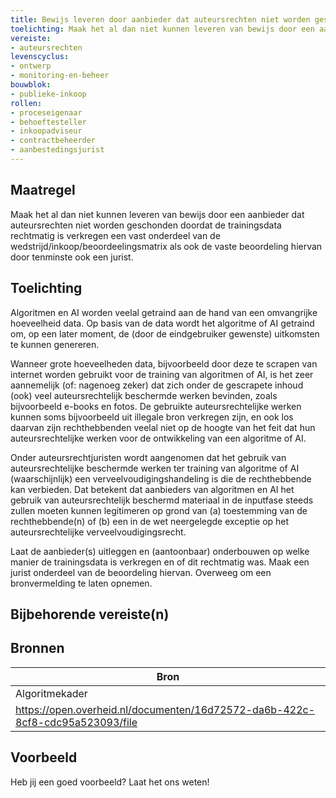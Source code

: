 ```yaml
---
title: Bewijs leveren door aanbieder dat auteursrechten niet worden geschonden met de trainingsdata
toelichting: Maak het al dan niet kunnen leveren van bewijs door een aanbieder dat auteursrechten niet worden geschonden doordat de trainingsdata rechtmatig is verkregen een vast onderdeel van de wedstrijd/inkoop/beoordeelingsmatrix als ook de vaste beoordeling hiervan door tenminste ook een jurist.
vereiste:
- auteursrechten
levenscyclus:
- ontwerp
- monitoring-en-beheer
bouwblok:
- publieke-inkoop
rollen:
- proceseigenaar
- behoeftesteller
- inkoopadviseur
- contractbeheerder
- aanbestedingsjurist
---
```


<!-- tags -->
## Maatregel

Maak het al dan niet kunnen leveren van bewijs door een aanbieder dat auteursrechten niet worden geschonden doordat de trainingsdata rechtmatig is verkregen een vast onderdeel van de wedstrijd/inkoop/beoordeelingsmatrix als ook de vaste beoordeling hiervan door tenminste ook een jurist.

## Toelichting

Algoritmen en AI worden veelal getraind aan de hand van een omvangrijke hoeveelheid data.
Op basis van de data wordt het algoritme of AI getraind om, op een later moment, de (door de eindgebruiker gewenste) uitkomsten te kunnen genereren.

Wanneer grote hoeveelheden data, bijvoorbeeld door deze te scrapen van internet worden gebruikt voor de training van algoritmen of AI, is het zeer aannemelijk (of: nagenoeg zeker) dat zich onder de gescrapete inhoud (ook) veel auteursrechtelijk beschermde werken bevinden, zoals bijvoorbeeld e-books en fotos.
De gebruikte auteursrechtelijke werken kunnen soms bijvoorbeeld uit illegale bron verkregen zijn, en ook los daarvan zijn rechthebbenden veelal niet op de hoogte van het feit dat hun auteursrechtelijke werken voor de ontwikkeling van een algoritme of AI.


Onder auteursrechtjuristen wordt aangenomen dat het gebruik van auteursrechtelijke beschermde werken ter training van algoritme of AI (waarschijnlijk) een verveelvoudigingshandeling is die de rechthebbende kan verbieden.
Dat betekent dat aanbieders van algoritmen en AI het gebruik van auteursrechtelijk beschermd materiaal in de inputfase steeds zullen moeten kunnen legitimeren op grond van (a) toestemming van de rechthebbende(n) of (b) een in de wet neergelegde exceptie op het auteursrechtelijke verveelvoudigingsrecht.

Laat de aanbieder(s) uitleggen en (aantoonbaar) onderbouwen op welke manier de trainingsdata is verkregen en of dit rechtmatig was.
Maak een jurist onderdeel van de beoordeling hiervan.
Overweeg om een bronvermelding te laten opnemen.


## Bijbehorende vereiste(n)

<!-- list_vereisten_on_maatregelen_page -->

## Bronnen

| Bron                        |
|-----------------------------|
|Algoritmekader|
|https://open.overheid.nl/documenten/16d72572-da6b-422c-8cf8-cdc95a523093/file|

## Voorbeeld

Heb jij een goed voorbeeld? Laat het ons weten!

